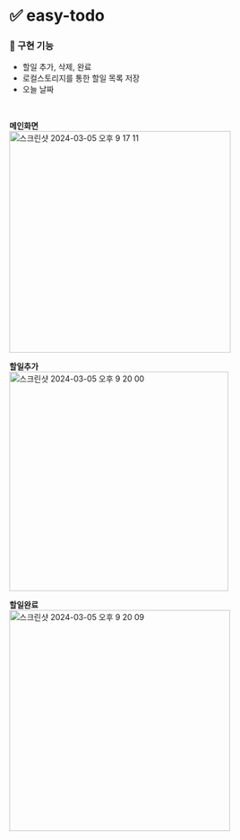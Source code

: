 # ✅ easy-todo

### 📍 구현 기능
- 할일 추가, 삭제, 완료
- 로컬스토리지를 통한 할일 목록 저장
- 오늘 날짜

<br />

**메인화면**
<br />
  <img width="395" alt="스크린샷 2024-03-05 오후 9 17 11" src="https://github.com/hayuuna/Chrome-app/assets/144312023/26d3dc20-4f10-49c3-8ba6-07a0dcb042ac">

**할일추가**
<br />
<img width="391" alt="스크린샷 2024-03-05 오후 9 20 00" src="https://github.com/hayuuna/Chrome-app/assets/144312023/fc6e6cc4-394c-4c49-b36b-744c2760736f">

**할일완료**
<br />
<img width="394" alt="스크린샷 2024-03-05 오후 9 20 09" src="https://github.com/hayuuna/Chrome-app/assets/144312023/74dd17d8-794b-4c6e-9526-90b6efb0fdfb">
